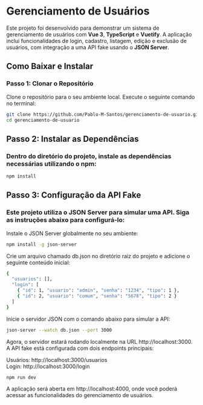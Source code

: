 # Gerenciamento de Usuários

Este projeto foi desenvolvido para demonstrar um sistema de gerenciamento de usuários com **Vue 3**, **TypeScript** e **Vuetify**. A aplicação inclui funcionalidades de login, cadastro, listagem, edição e exclusão de usuários, com integração a uma API fake usando o **JSON Server**.

## Como Baixar e Instalar

### Passo 1: Clonar o Repositório

Clone o repositório para o seu ambiente local. Execute o seguinte comando no terminal:

```bash
git clone https://github.com/Pablo-M-Santos/gerenciamento-de-usuario.git
cd gerenciamento-de-usuario
```

## Passo 2: Instalar as Dependências

### Dentro do diretório do projeto, instale as dependências necessárias utilizando o npm:

```bash
npm install
```

## Passo 3: Configuração da API Fake

### Este projeto utiliza o JSON Server para simular uma API. Siga as instruções abaixo para configurá-lo:

Instale o JSON Server globalmente no seu ambiente:
```bash
npm install -g json-server
```

Crie um arquivo chamado db.json no diretório raiz do projeto e adicione o seguinte conteúdo inicial:

```bash
{
  "usuarios": [],
  "login": [
    { "id": 1, "usuario": "admin", "senha": "1234", "tipo": 1 },
    { "id": 2, "usuario": "comum", "senha": "5678", "tipo": 2 }
  ]
}
```

Inicie o servidor JSON com o comando abaixo para simular a API:
```bash
json-server --watch db.json --port 3000
```

Agora, o servidor estará rodando localmente na URL http://localhost:3000. A API fake está configurada com dois endpoints principais:

Usuários: http://localhost:3000/usuarios <br>
Login: http://localhost:3000/login

```bash
npm run dev
```

A aplicação será aberta em http://localhost:4000, onde você poderá acessar as funcionalidades do gerenciamento de usuários.



